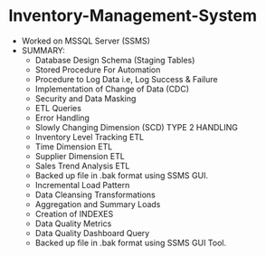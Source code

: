 # Inventory-Management-System
- Worked on MSSQL Server (SSMS) 
- SUMMARY:
   * Database Design Schema (Staging Tables)
   * Stored Procedure For Automation
   * Procedure to Log Data i.e, Log Success & Failure
   * Implementation of Change of Data (CDC)
   * Security and Data Masking
   * ETL Queries
   * Error Handling
   * Slowly Changing Dimension (SCD) TYPE 2 HANDLING
   * Inventory Level Tracking ETL
   * Time Dimension ETL
   * Supplier Dimension ETL
   * Sales Trend Analysis ETL
   * Backed up file in .bak format using SSMS GUI.
   * Incremental Load Pattern
   * Data Cleansing Transformations
   * Aggregation and Summary Loads
   * Creation of INDEXES
   * Data Quality Metrics
   * Data Quality Dashboard Query
   * Backed up file in .bak format using SSMS GUI Tool.
